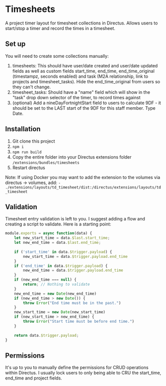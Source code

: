 # Timesheets

A project timer layout for timesheet collections in Directus.
Allows users to start/stop a timer and record the times in a timesheet.

## Set up

You will need to create some collections manually:

1. timesheets: This should have user/date created and user/date updated fields as well as custom fields start_time, end_time, end_time_original (timestampz, seconds enabled) and task (M2A relationship, link to projects and timesheet_tasks). Hide the end_time_original from users so they can't change.
2. timesheet_tasks: Should have a "name" field which will show in the "task" drop down selector of the timer, to record times against
3. (optional) Add a nineDayFortnightStart field to users to calculate 9DF - it should be set to the LAST start of the 9DF for this staff member. Type Date.

## Installation

1. Git clone this project
2. `npm i`
3. `npm run build`
4. Copy the entire folder into your Directus extensions folder `/extensions/bundles/timesheets`
5. Restart directus

Note: If using Docker you may want to add the extension to the volumes via directus -> volumes, add: `- ./extensions/layouts/td_timesheet/dist:/directus/extensions/layouts/td_timesheet`

## Validation

Timesheet entry validation is left to you. I suggest adding a flow and creating a script to validate. Here is a starting point:

```ts
module.exports = async function(data) {
	let new_start_time = data.$last.start_time;
    let new_end_time = data.$last.end_time;
    
    if ('start_time' in data.$trigger.payload) {
     	new_start_time = data.$trigger.payload.end_time
    }
    if ('end_time' in data.$trigger.payload) {
     	new_end_time = data.$trigger.payload.end_time
    }
    if (new_end_time === null) {
     	return; // Nothing to validate   
    }
    new_end_time = new Date(new_end_time)
    if (new_end_time > new Date()) {
     	throw Error("End time must be in the past.")   
    }
    new_start_time = new Date(new_start_time)
    if (new_start_time > new_end_time) {
        throw Error("Start time must be before end time.")
    }
    
	return data.$trigger.payload;
}
```

## Permissions

It's up to you to manually define the permissions for CRUD operations within Directus. I usually lock users to only being able to CRU the start_time, end_time and project fields.